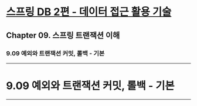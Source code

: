 # <a href = "../README.md" target="_blank">스프링 DB 2편 - 데이터 접근 활용 기술</a>
## Chapter 09. 스프링 트랜잭션 이해
### 9.09 예외와 트랜잭션 커밋, 롤백 - 기본


---

# 9.09 예외와 트랜잭션 커밋, 롤백 - 기본

---
